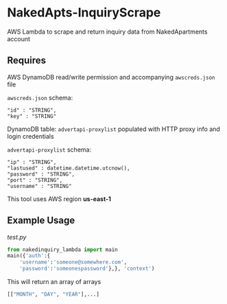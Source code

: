 # NakedApts-InquiryScrape 
AWS Lambda to scrape and return inquiry data from NakedApartments account

## Requires 
AWS DynamoDB read/write permission and accompanying `awscreds.json` file 

`awscreds.json` schema:

    "id" : "STRING",
    "key" : "STRING"

DynamoDB table: `advertapi-proxylist` populated with HTTP proxy info and login credentials 

`advertapi-proxylist` schema:
    
    "ip" : "STRING",
    "lastused" : datetime.datetime.utcnow(),
    "password" : "STRING",
    "port" : "STRING",
    "username" : "STRING"
    
This tool uses AWS region **us-east-1** 

## Example Usage

_test.py_
``` python
from nakedinquiry_lambda import main
main({'auth':{
    'username':'someone@somewhere.com',
    'password':'someonespassword'},}, 'context')
```
This will return an array of arrays 
``` python
[["MONTH", "DAY", "YEAR"],...]
```